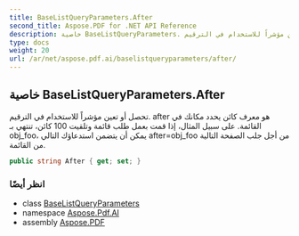 ```yaml
---
title: BaseListQueryParameters.After
second_title: Aspose.PDF for .NET API Reference
description: خاصية BaseListQueryParameters. تحصل أو تعين مؤشراً للاستخدام في الترقيم. after هو معرف كائن يحدد مكانك في القائمة. على سبيل المثال، إذا قمت بعمل طلب قائمة وتلقيت 100 كائن، تنتهي بـ obj_foo، يمكن أن يتضمن استدعاؤك التالي after=obj_foo من أجل جلب الصفحة التالية من القائمة.
type: docs
weight: 20
url: /ar/net/aspose.pdf.ai/baselistqueryparameters/after/
---
```

## خاصية BaseListQueryParameters.After

تحصل أو تعين مؤشراً للاستخدام في الترقيم. after هو معرف كائن يحدد مكانك في القائمة. على سبيل المثال، إذا قمت بعمل طلب قائمة وتلقيت 100 كائن، تنتهي بـ obj_foo، يمكن أن يتضمن استدعاؤك التالي after=obj_foo من أجل جلب الصفحة التالية من القائمة.

```csharp
public string After { get; set; }
```

### انظر أيضًا

* class [BaseListQueryParameters](../)
* namespace [Aspose.Pdf.AI](../../../aspose.pdf.ai/)
* assembly [Aspose.PDF](../../../)